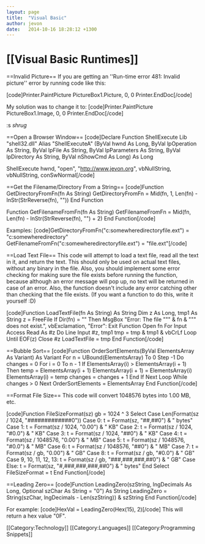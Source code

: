 ```yaml
---
layout: page
title:  "Visual Basic"
author: jevon
date:   2014-10-16 18:28:12 +1300
---
```


# [[Visual Basic Runtimes]]

==Invalid Picture==
If you are getting an ''Run-time error 481: Invalid picture'' error by running code like this:

[code]Printer.PaintPicture PictureBox1.Picture, 0, 0
Printer.EndDoc[/code]

My solution was to change it to:
[code]Printer.PaintPicture PictureBox1.Image, 0, 0
Printer.EndDoc[/code]

 :s *shrug*

==Open a Browser Window==
[code]Declare Function ShellExecute Lib "shell32.dll" Alias "ShellExecuteA" (ByVal hwnd As Long, ByVal lpOperation As String, ByVal lpFile As String, ByVal lpParameters As String, ByVal lpDirectory As String, ByVal nShowCmd As Long) As Long

ShellExecute hwnd, "open", "http://www.jevon.org", vbNullString, vbNullString, conSwNormal[/code]

==Get the Filename/Directory From a String==
[code]Function GetDirectoryFromFn(fn As String)
    GetDirectoryFromFn = Mid(fn, 1, Len(fn) - InStr(StrReverse(fn), ""))
End Function

Function GetFilenameFromFn(fn As String)
    GetFilenameFromFn = Mid(fn, Len(fn) - InStr(StrReverse(fn), "") + 2)
End Function[/code]

Examples:
[code]GetDirectoryFromFn("c:somewheredirectoryfile.ext") = "c:somewheredirectory"
GetFilenameFromFn("c:somewheredirectoryfile.ext") = "file.ext"[/code]

==Load Text File==
This code will attempt to load a text file, read all the text in it, and return the text. This should only be used on actual text files, without any binary in the file. Also, you should implement some error checking for making sure the file exists before running the function, because although an error message will pop up, no text will be returned in case of an error. Also, the function doesn't include any error catching other than checking that the file exists. (If you want a function to do this, write it yourself :D)

[code]Function LoadTextFile(fn As String) As String
Dim z As Long, tmp1 As String
z = FreeFile
If Dir(fn) = "" Then MsgBox "Error: The file """ & fn & """ does not exist.", vbExclamation, "Error": Exit Function
Open fn For Input Access Read As #z
Do
    Line Input #z, tmp1
    tmp = tmp & tmp1 & vbCrLf
Loop Until EOF(z)
Close #z
LoadTextFile = tmp
End Function[/code]

==Bubble Sort==
[code]Function OrderSortElements(ByVal ElementsArray As Variant) As Variant
For n = UBound(ElementsArray) To 0 Step -1
    Do
        changes = 0
        For i = 0 To n - 1
            If ElementsArray(i) > ElementsArray(i + 1) Then
                temp = ElementsArray(i + 1)
                ElementsArray(i + 1) = ElementsArray(i)
                ElementsArray(i) = temp
                changes = changes + 1
            End If
        Next
    Loop While changes > 0
Next
OrderSortElements = ElementsArray
End Function[/code]

==Format File Size==
This code will convert 1048576 bytes into 1.00 MB, etc.

[code]Function FileSizeFormat(sz)
gb = 1024 ^ 3
Select Case Len(Format(sz / 1024, "#############0"))
    Case 0: t = Format(sz, "##,##0") & " bytes"
    Case 1: t = Format(sz / 1024, "0.00") & " KB"
    Case 2: t = Format(sz / 1024, "#0.0") & " KB"
    Case 3: t = Format(sz / 1024, "##0") & " KB"
    Case 4: t = Format(sz / 1048576, "0.00") & " MB"
    Case 5: t = Format(sz / 1048576, "#0.0") & " MB"
    Case 6: t = Format(sz / 1048576, "##0") & " MB"
    Case 7: t = Format(sz / gb, "0.00") & " GB"
    Case 8: t = Format(sz / gb, "#0.0") & " GB"
    Case 9, 10, 11, 12, 13: t = Format(sz / gb, "###,###,###,##0") & " GB"
    Case Else: t = Format(sz, "#,###,###,###,##0") & " bytes"
End Select
FileSizeFormat = t
End Function[/code]

==Leading Zero==
[code]Function LeadingZero(szString, lngDecimals As Long, Optional szChar As String = "0") As String
LeadingZero = String(szChar, lngDecimals - Len(szString)) & szString
End Function[/code]

For example:
[code]HexVal = LeadingZero(Hex(15), 2)[/code]
This will return a hex value "0F".

[[Category:Technology]]
[[Category:Languages]]
[[Category:Programming Snippets]]